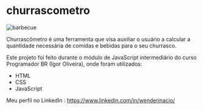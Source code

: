 # churrascometro

![barbecue](https://user-images.githubusercontent.com/85710652/124196571-131b1b00-daa3-11eb-8084-c4f870e998ee.png)

Churrascômetro é uma ferramenta que visa auxiliar o usuário a calcular a quantidade necessária de comidas e bebidas para o seu churrasco.

Este projeto foi feito durante o módulo de JavaScript intermediário do curso Programador BR (Igor Oliveira), onde foram utilizados:

- HTML
- CSS
- JavaScript

Meu perfil no LinkedIn : https://www.linkedin.com/in/wenderinacio/

